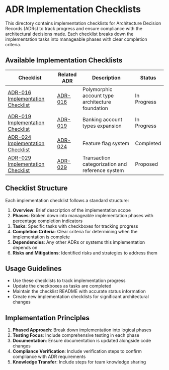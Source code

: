 # ADR Implementation Checklists

This directory contains implementation checklists for Architecture Decision Records (ADRs) to track progress and ensure compliance with the architectural decisions made. Each checklist breaks down the implementation tasks into manageable phases with clear completion criteria.

## Available Implementation Checklists

| Checklist | Related ADR | Description | Status |
|-----------|-------------|-------------|--------|
| [ADR-016 Implementation Checklist](adr016-implementation-checklist.md) | [ADR-016](../backend/016-account-type-expansion.md) | Polymorphic account type architecture foundation | In Progress |
| [ADR-019 Implementation Checklist](adr019-implementation-checklist.md) | [ADR-019](../backend/019-banking-account-types-expansion.md) | Banking account types expansion | In Progress |
| [ADR-024 Implementation Checklist](adr024-implementation-checklist.md) | [ADR-024](../backend/024-feature-flags.md) | Feature flag system | Completed |
| [ADR-029 Implementation Checklist](adr029_implementation_checklist.md) | [ADR-029](../backend/029-transaction-categorization-and-reference-system.md) | Transaction categorization and reference system | Proposed |

## Checklist Structure

Each implementation checklist follows a standard structure:

1. **Overview**: Brief description of the implementation scope
2. **Phases**: Broken down into manageable implementation phases with percentage completion indicators
3. **Tasks**: Specific tasks with checkboxes for tracking progress
4. **Completion Criteria**: Clear criteria for determining when the implementation is complete
5. **Dependencies**: Any other ADRs or systems this implementation depends on
6. **Risks and Mitigations**: Identified risks and strategies to address them

## Usage Guidelines

- Use these checklists to track implementation progress
- Update the checkboxes as tasks are completed
- Maintain the checklist README with accurate status information
- Create new implementation checklists for significant architectural changes

## Implementation Principles

1. **Phased Approach**: Break down implementation into logical phases
2. **Testing Focus**: Include comprehensive testing in each phase
3. **Documentation**: Ensure documentation is updated alongside code changes
4. **Compliance Verification**: Include verification steps to confirm compliance with ADR requirements
5. **Knowledge Transfer**: Include steps for team knowledge sharing
